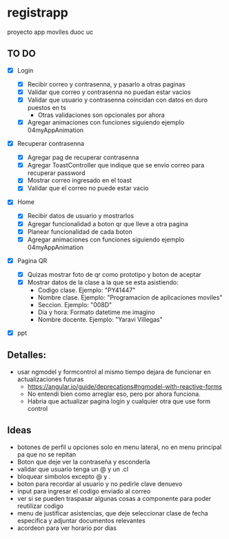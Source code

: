# registrapp
proyecto app moviles duoc uc

## TO DO
- [X] Login
    - [X] Recibir correo y contrasenna, y pasarlo a otras paginas
    - [X] Validar que correo y contrasenna no puedan estar vacios
    - [X] Validar que usuario y contrasenna coincidan con datos en duro puestos en ts
        - Otras validaciones son opcionales por ahora
    - [X] Agregar animaciones con funciones siguiendo ejemplo 04myAppAnimation
- [X] Recuperar contrasenna
    - [X] Agregar pag de recuperar contrasenna
    - [X] Agregar ToastController que indique que se envio correo para recuperar password
    - [X] Mostrar correo ingresado en el toast
    - [X] Validar que el correo no puede estar vacio
- [X] Home
    - [X] Recibir datos de usuario y mostrarlos
    - [X] Agregar funcionalidad a boton qr que lleve a otra pagina
    - [X] Planear funcionalidad de cada boton
    - [X] Agregar animaciones con funciones siguiendo ejemplo 04myAppAnimation
- [X] Pagina QR
    - [X] Quizas mostrar foto de qr como prototipo y boton de aceptar
    - [X] Mostrar datos de la clase a la que se esta asistiendo:
        - Codigo clase. Ejemplo: "PY41447"
        - Nombre clase. Ejemplo: "Programacion de aplicaciones moviles"
        - Seccion. Ejemplo: "008D"
        - Dia y hora: Formato datetime me imagino
        - Nombre docente. Ejemplo: "Yaravi Villegas"
- [X] ppt


## Detalles:
- usar ngmodel y formcontrol al mismo tiempo dejara de funcionar en actualizaciones futuras
    - https://angular.io/guide/deprecations#ngmodel-with-reactive-forms
    - No entendi bien como arreglar eso, pero por ahora funciona.
    - Habria que actualizar pagina login y cualquier otra que use form control

## Ideas
- botones de perfil u opciones solo en menu lateral, no en menu principal pa que no se repitan
- Boton que deje ver la contraseña y esconderla
- validar que usuario tenga un @ y un .cl
- bloquear simbolos excepto @ y .
- boton para recordar al usuario y no pedirle clave denuevo
- input para ingresar el codigo enviado al correo
- ver si se pueden traspasar algunas cosas a componente para poder reutilizar codigo
- menu de justificar asistencias, que deje seleccionar clase de fecha especifica y adjuntar documentos relevantes
- acordeon para ver horario por dias
